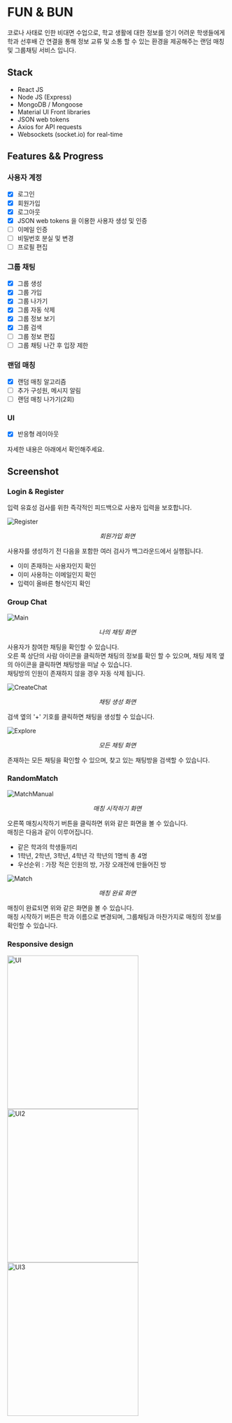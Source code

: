# FUN & BUN

코로나 사태로 인한 비대면 수업으로, 학교 생활에 대한 정보를 얻기 어려운 학생들에게 학과 선후배 간 연결을 통해 정보 교류 및 소통 할 수 있는 환경을 제공해주는 랜덤 매칭 및 그룹채팅 서비스 입니다.

## Stack

- React JS
- Node JS (Express)
- MongoDB / Mongoose
- Material UI Front libraries
- JSON web tokens
- Axios for API requests
- Websockets (socket.io) for real-time

## Features && Progress

### 사용자 계정

- [x] 로그인
- [x] 회원가입
- [x] 로그아웃
- [x] JSON web tokens 을 이용한 사용자 생성 및 인증
- [ ] 이메일 인증
- [ ] 비밀번호 분실 및 변경
- [ ] 프로필 편집

### 그룹 채팅

- [x] 그룹 생성
- [x] 그룹 가입
- [x] 그룹 나가기
- [x] 그룹 자동 삭제
- [x] 그룹 정보 보기
- [x] 그룹 검색
- [ ] 그룹 정보 편집
- [ ] 그룹 채팅 나간 후 입장 제한

### 랜덤 매칭

- [x] 랜덤 매칭 알고리즘
- [ ] 추가 구성원, 메시지 알림
- [ ] 랜덤 매칭 나가기(2회)

### UI

- [x] 반응형 레이아웃

자세한 내용은 아래에서 확인해주세요.

## Screenshot

### Login & Register

입력 유효성 검사를 위한 즉각적인 피드백으로 사용자 입력을 보호합니다.

<img src="./images/Register.PNG"  title="Register" alt="Register"></img>

<p align=center><i>회원가입 화면</i></p>

사용자를 생성하기 전 다음을 포함한 여러 검사가 백그라운드에서 실행됩니다.

- 이미 존재하는 사용자인지 확인
- 이미 사용하는 이메일인지 확인
- 입력이 올바른 형식인지 확인

### Group Chat

<img src="./images/MyChat.PNG" title="Main" alt="Main"></img>

<p align=center><i>나의 채팅 화면</i></p>

사용자가 참여한 채팅을 확인할 수 있습니다.  
오른 쪽 상단의 사람 아이콘을 클릭하면 채팅의 정보를 확인 할 수 있으며, 채팅 제목 옆의 아이콘을 클릭하면 채팅방을 떠날 수 있습니다.  
채팅방의 인원이 존재하지 않을 경우 자동 삭제 됩니다.

<img src="./images/CreateChat.PNG" title="CreateChat" alt="CreateChat"></img>

<p align=center><i>채팅 생성 화면</i></p>

검색 옆의 '+' 기호를 클릭하면 채팅을 생성할 수 있습니다.

<img src="./images/Explore.PNG" title="Explore" alt="Explore"></img>

<p align=center><i>모든 채팅 화면</i></p>

존재하는 모든 채팅을 확인할 수 있으며, 찾고 있는 채팅방을 검색할 수 있습니다.

### RandomMatch

<img src="./images/MatchManual.PNG" title="MatchManual" alt="MatchManual"></img>

<p align=center><i>매칭 시작하기 화면</i></p>

오른쪽 매칭시작하기 버튼을 클릭하면 위와 같은 화면을 볼 수 있습니다.  
매칭은 다음과 같이 이루어집니다.

- 같은 학과의 학생들끼리
- 1학년, 2학년, 3학년, 4학년 각 학년의 1명씩 총 4명
- 우선순위 : 가장 적은 인원의 방, 가장 오래전에 만들어진 방

<img src="./images/Match.PNG" title="Match" alt="Match"></img>

<p align=center><i>매칭 완료 화면</i></p>

매칭이 완료되면 위와 같은 화면을 볼 수 있습니다.  
매칭 시작하기 버튼은 학과 이름으로 변경되며, 그룹채팅과 마찬가지로 매칭의 정보를 확인할 수 있습니다.

### Responsive design

<img src="./images/UI.PNG" width="300px" height="350px"  title="UI" alt="UI"></img>
<img src="./images/UI2.PNG" width="300px" height="350px"  title="UI2" alt="UI2"></img>
<img src="./images/UI3.PNG" width="300px" height="350px"  title="UI3" alt="UI3"></img>
